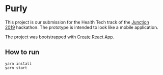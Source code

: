 # Purly

This project is our submission for the Health Tech track of the [Junction 2019](https://2019.hackjunction.com/) hackathon. The prototype is intended to look like a mobile application.

The project was bootstrapped with [Create React App](https://github.com/facebook/create-react-app).

## How to run

    yarn install
    yarn start
